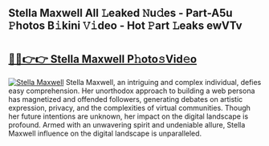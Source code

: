 ## Stella Maxwell All 𝙻eaked 𝙽u𝚍es - Part-A5u 𝙿hotos B𝚒kini 𝚅𝚒deo - Hot 𝙿art 𝙻eaks ewVTv

# <h2><a href="http://ld3kjpb.urlbe.top/?page=Stella+Maxwell">🔗🔗👉👉 Stella Maxwell P𝚑oto𝚜Vid𝚎o</a></h2>

[![Stella Maxwell](https://i.imgur.com/eBuTRDB.gif)](http://ld3kjpb.urlbe.top/?page=Stella+Maxwell)
Stella Maxwell, an intriguing and complex individual, defies easy comprehension. Her unorthodox approach to building a web persona has magnetized and offended followers, generating debates on artistic expression, privacy, and the complexities of virtual communities. Though her future intentions are unknown, her impact on the digital landscape is profound. Armed with an unwavering spirit and undeniable allure, Stella Maxwell influence on the digital landscape is unparalleled.
